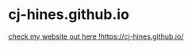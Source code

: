 # cj-hines.github.io

[check my website out here !](https://cj-hines.github.io/)https://cj-hines.github.io/
